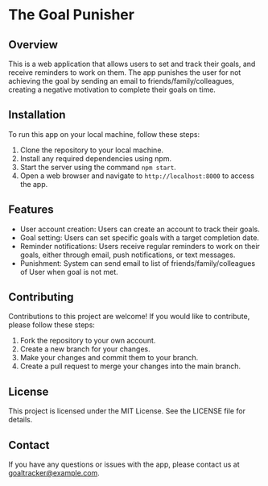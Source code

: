 The Goal Punisher
====================

Overview
--------

This is a web application that allows users to set and track their goals, and receive reminders to work on them. The app punishes the user for not achieving the goal by sending an email to friends/family/colleagues, creating a negative motivation to complete their goals on time. 

Installation
------------

To run this app on your local machine, follow these steps:

1.  Clone the repository to your local machine.
2.  Install any required dependencies using npm.
3.  Start the server using the command `npm start`.
4.  Open a web browser and navigate to `http://localhost:8000` to access the app.

Features
--------

-   User account creation: Users can create an account to track their goals.
-   Goal setting: Users can set specific goals with a target completion date.
-   Reminder notifications: Users receive regular reminders to work on their goals, either through email, push notifications, or text messages.
-   Punishment: System can send email to list of friends/family/colleagues of User when goal is not met.

Contributing
------------

Contributions to this project are welcome! If you would like to contribute, please follow these steps:

1.  Fork the repository to your own account.
2.  Create a new branch for your changes.
3.  Make your changes and commit them to your branch.
4.  Create a pull request to merge your changes into the main branch.

License
-------

This project is licensed under the MIT License. See the LICENSE file for details.

Contact
-------

If you have any questions or issues with the app, please contact us at <goaltracker@example.com>.
